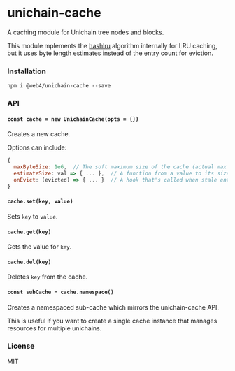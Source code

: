 # unichain-cache

A caching module for Unichain tree nodes and blocks.

This module mplements the [hashlru](https://github.com/dominictarr/hashlru) algorithm internally for LRU caching, but it uses byte length estimates instead of the entry count for eviction.

### Installation
```
npm i @web4/unichain-cache --save
```

### API

#### `const cache = new UnichainCache(opts = {})`
Creates a new cache.

Options can include:
```js
{
  maxByteSize: 1e6,  // The soft maximum size of the cache (actual max size can go up to 2x this value).
  estimateSize: val => { ... },  // A function from a value to its size estimate.
  onEvict: (evicted) => { ... }  // A hook that's called when stale entries (a Map) have been evicted.
}
```

#### `cache.set(key, value)`
Sets `key` to `value`.

#### `cache.get(key)`
Gets the value for `key`.

#### `cache.del(key)`
Deletes `key` from the cache.

#### `const subCache = cache.namespace()`
Creates a namespaced sub-cache which mirrors the unichain-cache API.

This is useful if you want to create a single cache instance that manages resources for multiple unichains.

### License
MIT
